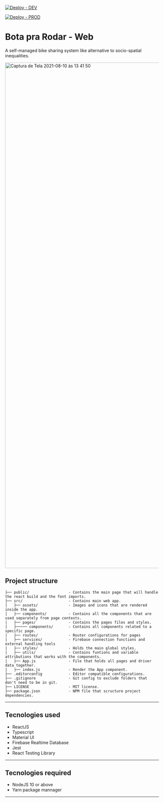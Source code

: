[![Deploy - DEV](https://github.com/Ameciclo/botaprarodar-web/actions/workflows/main_netlify.yml/badge.svg?branch=main)](https://github.com/Ameciclo/botaprarodar-web/actions/workflows/main_netlify.yml)

[![Deploy - PROD](https://github.com/Ameciclo/botaprarodar-web/actions/workflows/production_netlify.yml/badge.svg?branch=production)](https://github.com/Ameciclo/botaprarodar-web/actions/workflows/production_netlify.yml)

# Bota pra Rodar - Web

A self-managed bike sharing system like alternative to socio-spatial inequalities.

<img width="1648" alt="Captura de Tela 2021-08-10 às 13 41 50" src="https://user-images.githubusercontent.com/31252524/128899506-b49bcebb-a7c0-403d-ae99-535aaddc0a56.png">

## Project structure

```
├── public/                  - Contains the main page that will handle the react build and the font imports.
├── src/                     - Contains main web app.
|   ├── assets/              - Images and icons that are rendered inside the app.
|   ├── components/          - Contains all the components that are used separately from page contexts.
|   ├── pages/               - Contains the pages files and styles.
|   ├───── components/       - Contains all components related to a specific page.
|   ├── routes/              - Router configurations for pages
|   ├── services/            - Firebase connection functions and external handling tools
|   ├── styles/              - Holds the main global styles.
|   ├── utils/               - Contains funtions and variable attributions that works with the components.
|   ├── App.js               - File that holds all pages and driver data together.
|   ├── index.js             - Render the App component.
├── .editorconfig            - Editor compatible configurations.
├── .gitignore               - Git config to exclude folders that don't need to be in git.
├── LICENSE                  - MIT license.
├── package.json             - NPM file that scructure project dependencies.
```

---

## Tecnologies used

- ReactJS
- Typescript
- Material UI
- Firebase Realtime Database
- Jest
- React Testing Library

---

## Tecnologies required

- NodeJS 10 or above
- Yarn package mannager

---
